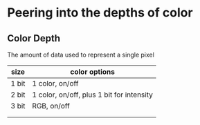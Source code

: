 # Peering into the depths of color

## Color Depth
The amount of data used to represent a single pixel

| size  | color options                             |
|-------|-------------------------------------------|
| 1 bit | 1 color, on/off                           |
| 2 bit | 1 color, on/off, plus 1 bit for intensity |
| 3 bit | RGB, on/off                               |
|       |                                           |
|       |                                           |
